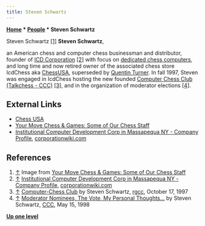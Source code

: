 ```yaml
---
title: Steven Schwartz
---
```

**[Home](Home "Home") \* [People](People "People") \* Steven Schwartz**



 [](https://www.chessusa.com/chess-staff.html) Steven Schwartz <a id="cite-note-1" href="#cite-ref-1">[1]</a> 
**Steven Schwartz**,  

an American chess and computer chess businessman and distributor, founder of [ICD Corporation](index.php?title=ICD_Corporation&action=edit&redlink=1 "ICD Corporation (page does not exist)")
<a id="cite-note-2" href="#cite-ref-2">[2]</a> 
with focus on [dedicated chess computers](Dedicated_Chess_Computers "Dedicated Chess Computers"), and long time and now retired owner of the associated chess store IcdChess aka [ChessUSA](index.php?title=ChessUSA&action=edit&redlink=1 "ChessUSA (page does not exist)"), superseded by [Quentin Turner](index.php?title=Quentin_Turner&action=edit&redlink=1 "Quentin Turner (page does not exist)"). In fall 1997, Steven was engaged in IcdChess hosting the new founded [Computer Chess Club (Talkchess - CCC)](CCC "CCC")
<a id="cite-note-3" href="#cite-ref-3">[3]</a>, and in the organization of moderator elections <a id="cite-note-4" href="#cite-ref-4">[4]</a>.



## External Links


* [Chess USA](https://www.chessusa.com/)
* [Your Move Chess & Games: Some of Our Chess Staff](https://www.chessusa.com/chess-staff.html)
* [Institutional Computer Development Corp in Massapequa NY - Company Profile](https://www.corporationwiki.com/New-York/Massapequa/institutional-computer-development-corp/49139294.aspx), [corporationwiki.com](https://www.corporationwiki.com/)


## References


1. <a id="cite-ref-1" href="#cite-note-1">↑</a> Image from [Your Move Chess & Games: Some of Our Chess Staff](https://www.chessusa.com/chess-staff.html)
2. <a id="cite-ref-2" href="#cite-note-2">↑</a> [Institutional Computer Development Corp in Massapequa NY - Company Profile](https://www.corporationwiki.com/New-York/Massapequa/institutional-computer-development-corp/49139294.aspx), [corporationwiki.com](https://www.corporationwiki.com/)
3. <a id="cite-ref-3" href="#cite-note-3">↑</a> [Computer-Chess Club](https://groups.google.com/g/rec.games.chess.computer/c/Bd6-AZkuWU0) by Steven Schwartz, [rgcc](Computer_Chess_Forums "Computer Chess Forums"), October 17, 1997
4. <a id="cite-ref-4" href="#cite-note-4">↑</a> [Moderator Nominees, The Vote, My Personal Thoughts...](https://www.stmintz.com/ccc/index.php?id=18712) by Steven Schwartz, [CCC](CCC "CCC"), May 15, 1998

**[Up one level](People "People")**







 
